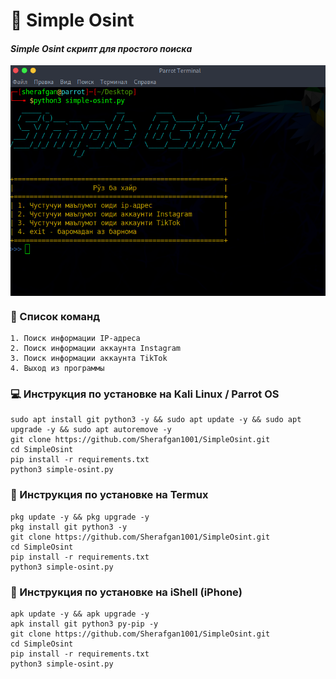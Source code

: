 # 🔎 __Simple Osint__
#### ___Simple Osint скрипт для простого поиска___

<img align="center" src="screen.png"><br>

### :scroll: Список команд
```text
1. Поиск информации IP-адреса
2. Поиск информации аккаунта Instagram
3. Поиск информации аккаунта TikTok
4. Выход из программы
```
### :computer: Инструкция по установке на Kali Linux / Parrot OS
```text
sudo apt install git python3 -y && sudo apt update -y && sudo apt upgrade -y && sudo apt autoremove -y 
git clone https://github.com/Sherafgan1001/SimpleOsint.git
cd SimpleOsint
pip install -r requirements.txt
python3 simple-osint.py
```
### :iphone: Инструкция по установке на Termux
```text
pkg update -y && pkg upgrade -y
pkg install git python3 -y
git clone https://github.com/Sherafgan1001/SimpleOsint.git
cd SimpleOsint
pip install -r requirements.txt
python3 simple-osint.py
``` 
### :iphone: Инструкция по установке на iShell (iPhone)
```text
apk update -y && apk upgrade -y
apk install git python3 py-pip -y
git clone https://github.com/Sherafgan1001/SimpleOsint.git
cd SimpleOsint
pip install -r requirements.txt
python3 simple-osint.py
```  
